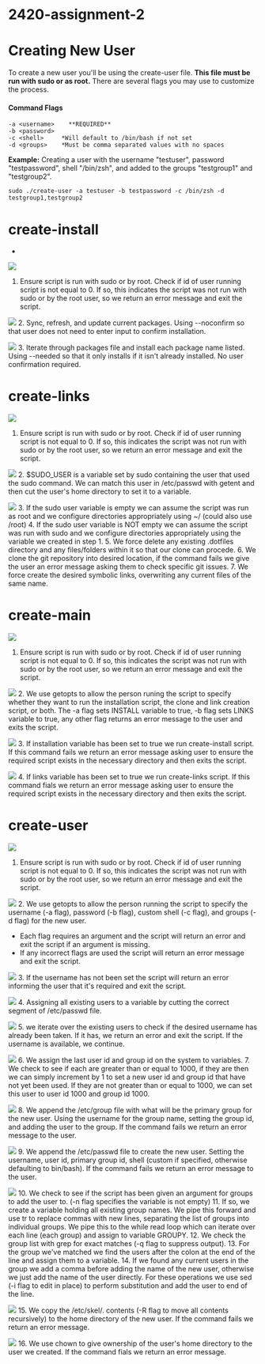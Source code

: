 # 2420-assignment-2

# Creating New User

To create a new user you'll be using the create-user file. **This file must be run with sudo or as root.** 
There are several flags you may use to customize the process.
#### Command Flags
    -a <username>    **REQUIRED**
    -b <password>
    -c <shell>     *Will default to /bin/bash if not set
    -d <groups>    *Must be comma separated values with no spaces

**Example:** Creating a user with the username "testuser", password "testpassword", shell "/bin/zsh", and added to the groups "testgroup1" and "testgroup2".

```
sudo ./create-user -a testuser -b testpassword -c /bin/zsh -d testgroup1,testgroup2
```

#


# create-install
* 
![](./Assets/install-1.png)
1. Ensure script is run with sudo or by root. Check if id of user running script is not equal to 0. If so, this indicates the script was not run with sudo or by the root user, so we return an error message and exit the script.

![](./Assets/install-2.png)
2. Sync, refresh, and update current packages. Using --noconfirm so that user does not need to enter input to confirm installation.

![](./Assets/install-3.png)
3. Iterate through packages file and install each package name listed. Using --needed so that it only installs if it isn't already installed. No user confirmation required.

# create-links
![](./Assets/install-1.png)
1. Ensure script is run with sudo or by root. Check if id of user running script is not equal to 0. If so, this indicates the script was not run with sudo or by the root user, so we return an error message and exit the script.

![](./Assets/links-1.png)
2. $SUDO_USER is a variable set by sudo containing the user that used the sudo command. We can match this user in /etc/passwd with getent and then cut the user's home directory to set it to a variable.

![](./Assets/links-2.png)
3. If the sudo user variable is empty we can assume the script was run as root and we configure directories appropriately using ~/ (could also use /root)
4. If the sudo user variable is NOT empty we can assume the script was run with sudo and we configure directories appropriately using the variable we created in step 1.
5. We force delete any existing .dotfiles directory and any files/folders within it so that our clone can procede.
6. We clone the git repository into desired location, if the command fails we give the user an error message asking them to check specific git issues.
7. We force create the desired symbolic links, overwriting any current files of the same name. 

# create-main
![](./Assets/main-1.png)
1. Ensure script is run with sudo or by root. Check if id of user running script is not equal to 0. If so, this indicates the script was not run with sudo or by the root user, so we return an error message and exit the script.

![](./Assets/main-2.png)
2. We use getopts to allow the person runing the script to specify whether they want to run the installation script, the clone and link creation script, or both. The -a flag sets INSTALL variable to true, -b flag sets LINKS variable to true, any other flag returns an error message to the user and exits the script.

![](./Assets/main3.png)
3. If installation variable has been set to true we run create-install script. If this command fails we return an error message asking user to ensure the required script exists in the necessary directory and then exits the script.


![](./Assets/main4.png)
4. If links variable has been set to true we run create-links script. If this command fials we return an error message asking user to ensure the required script exists in the necessary directory and then exits the script.

# create-user
![](./Assets/install-1.png)
1. Ensure script is run with sudo or by root. Check if id of user running script is not equal to 0. If so, this indicates the script was not run with sudo or by the root user, so we return an error message and exit the script.

![](./Assets/user-1.png)
2. We use getopts to allow the person running the script to specify the username (-a flag), password (-b flag), custom shell (-c flag), and groups (-d flag) for the new user. 
* Each flag requires an argument and the script will return an error and exit the script if an argument is missing. 
* If any incorrect flags are used the script will return an error message and exit the script.  

![](./Assets/user-2.png)
3. If the username has not been set the script will return an error informing the user that it's required and exit the script.

![](./Assets/user-3.png)
4. Assigning all existing users to a variable by cutting the correct segment of /etc/passwd file.

![](./Assets/user-4.png)
5. we iterate over the existing users to check if the desired username has already been taken. If it has, we return an error and exit the script. If the username is available, we continue.

![](./Assets/user-5.png)
6. We assign the last user id and group id on the system to variables.
7. We check to see if each are greater than or equal to 1000, if they are then we can simply increment by 1 to set a new user id and group id that have not yet been used. If they are not greater than or equal to 1000, we can set this user to user id 1000 and group id 1000.

![](./Assets/user-6.png)
8. We append the /etc/group file with what will be the primary group for the new user. Using the username for the group name, setting the group id, and adding the user to the group. If the command fails we return an error message to the user.

![](./Assets/user-7.png)
9. We append the /etc/passwd file to create the new user. Setting the username, user id, primary group id, shell (custom if specified, otherwise defaulting to bin/bash). If the command fails we return an error message to the user.

![](./Assets/user-8.png)
10. We check to see if the script has been given an argument for groups to add the user to. (-n flag specifies the variable is not empty)
11. If so, we create a variable holding all existing group names. We pipe this forward and use tr to replace commas with new lines, separating the list of groups into individual groups. We pipe this to the while read loop which can iterate over each line (each group) and assign to variable GROUPY.
12. We check the group list with grep for exact matches (-q flag to suppress output). 
13. For the group we've matched we find the users after the colon at the end of the line and assign them to a variable.
14. If we found any current users in the group we add a comma before adding the name of the new user, otherwise we just add the name of the user directly. For these operations we use sed (-i flag to edit in place) to perform substitution and add the user to end of the line.

![](./Assets/user-9.png)
15. We copy the /etc/skel/. contents (-R flag to move all contents recursively) to the home directory of the new user. If the command fails we return an error message.

![](./Assets/user-10.png)
16. We use chown to give ownership of the user's home directory to the user we created. If the command fials we return an error message.